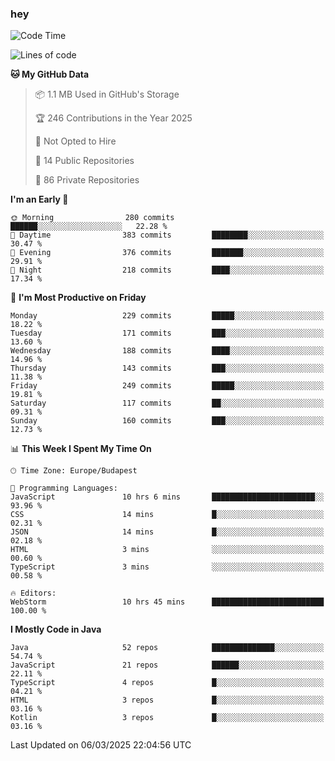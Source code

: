 ### hey

<!--START_SECTION:waka-->
![Code Time](http://img.shields.io/badge/Code%20Time-1%2C122%20hrs%2013%20mins-blue)

![Lines of code](https://img.shields.io/badge/From%20Hello%20World%20I%27ve%20Written-2.4%20million%20lines%20of%20code-blue)

**🐱 My GitHub Data** 

> 📦 1.1 MB Used in GitHub's Storage 
 > 
> 🏆 246 Contributions in the Year 2025
 > 
> 🚫 Not Opted to Hire
 > 
> 📜 14 Public Repositories 
 > 
> 🔑 86 Private Repositories 
 > 
**I'm an Early 🐤** 

```text
🌞 Morning                280 commits         ██████░░░░░░░░░░░░░░░░░░░   22.28 % 
🌆 Daytime                383 commits         ████████░░░░░░░░░░░░░░░░░   30.47 % 
🌃 Evening                376 commits         ███████░░░░░░░░░░░░░░░░░░   29.91 % 
🌙 Night                  218 commits         ████░░░░░░░░░░░░░░░░░░░░░   17.34 % 
```
📅 **I'm Most Productive on Friday** 

```text
Monday                   229 commits         █████░░░░░░░░░░░░░░░░░░░░   18.22 % 
Tuesday                  171 commits         ███░░░░░░░░░░░░░░░░░░░░░░   13.60 % 
Wednesday                188 commits         ████░░░░░░░░░░░░░░░░░░░░░   14.96 % 
Thursday                 143 commits         ███░░░░░░░░░░░░░░░░░░░░░░   11.38 % 
Friday                   249 commits         █████░░░░░░░░░░░░░░░░░░░░   19.81 % 
Saturday                 117 commits         ██░░░░░░░░░░░░░░░░░░░░░░░   09.31 % 
Sunday                   160 commits         ███░░░░░░░░░░░░░░░░░░░░░░   12.73 % 
```


📊 **This Week I Spent My Time On** 

```text
🕑︎ Time Zone: Europe/Budapest

💬 Programming Languages: 
JavaScript               10 hrs 6 mins       ███████████████████████░░   93.96 % 
CSS                      14 mins             █░░░░░░░░░░░░░░░░░░░░░░░░   02.31 % 
JSON                     14 mins             █░░░░░░░░░░░░░░░░░░░░░░░░   02.18 % 
HTML                     3 mins              ░░░░░░░░░░░░░░░░░░░░░░░░░   00.60 % 
TypeScript               3 mins              ░░░░░░░░░░░░░░░░░░░░░░░░░   00.58 % 

🔥 Editors: 
WebStorm                 10 hrs 45 mins      █████████████████████████   100.00 % 
```

**I Mostly Code in Java** 

```text
Java                     52 repos            ██████████████░░░░░░░░░░░   54.74 % 
JavaScript               21 repos            ██████░░░░░░░░░░░░░░░░░░░   22.11 % 
TypeScript               4 repos             █░░░░░░░░░░░░░░░░░░░░░░░░   04.21 % 
HTML                     3 repos             █░░░░░░░░░░░░░░░░░░░░░░░░   03.16 % 
Kotlin                   3 repos             █░░░░░░░░░░░░░░░░░░░░░░░░   03.16 % 
```




 Last Updated on 06/03/2025 22:04:56 UTC
<!--END_SECTION:waka-->
